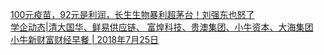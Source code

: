   
[100元疫苗，92元是利润，长生生物暴利超茅台！刘强东也怒了](http://www.dianyue.me/archives/082/se2f9szmk41384sr/)  
[学企动态|清大国华、鲜易供应链、 富煌科技、贵澳集团、小牛资本、大海集团](http://www.dianyue.me/archives/774/4w9vje7vgmqhqdne/)  
[小牛新财富财经早餐 | 2018年7月25日](http://www.dianyue.me/archives/304/51dljzol2wocibj8/)